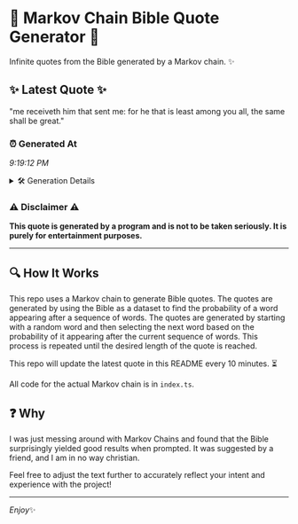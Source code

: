# 📖 Markov Chain Bible Quote Generator 📖

Infinite quotes from the Bible generated by a Markov chain. ✨

## ✨ Latest Quote ✨
"me receiveth him that sent me: for he that is least among you all, the same shall be great."

### ⏰ Generated At
*9:19:12 PM*

<details>
    <summary>🛠️ Generation Details</summary>
    <p>
        <strong>🌱 Seed:</strong> me<br>
        <strong>🔄 Iterations:</strong> 18<br>
        <strong>📜 Context History:</strong><br>[ me ]: receiveth<br>[ me, receiveth ]: him<br>[ me, receiveth, him ]: that<br>[ me, receiveth, him, that ]: sent<br>[ me, receiveth, him, that, sent ]: me:<br>[ me, receiveth, him, that, sent, me: ]: for<br>[ receiveth, him, that, sent, me:, for ]: he<br>[ him, that, sent, me:, for, he ]: that<br>[ that, sent, me:, for, he, that ]: is<br>[ sent, me:, for, he, that, is ]: least<br>[ me:, for, he, that, is, least ]: among<br>[ for, he, that, is, least, among ]: you<br>[ he, that, is, least, among, you ]: all,<br>[ that, is, least, among, you, all, ]: the<br>[ is, least, among, you, all,, the ]: same<br>[ least, among, you, all,, the, same ]: shall<br>[ among, you, all,, the, same, shall ]: be<br>[ you, all,, the, same, shall, be ]: great.<br>
    </p>
</details>

### ⚠️ Disclaimer ⚠️
**This quote is generated by a program and is not to be taken seriously. It is purely for entertainment purposes.**

---

## 🔍 How It Works

This repo uses a Markov chain to generate Bible quotes. The quotes are generated by using the Bible as a dataset to find the probability of a word appearing after a sequence of words. The quotes are generated by starting with a random word and then selecting the next word based on the probability of it appearing after the current sequence of words. This process is repeated until the desired length of the quote is reached.

This repo will update the latest quote in this README every 10 minutes. ⏳

All code for the actual Markov chain is in `index.ts`.

## ❓ Why

I was just messing around with Markov Chains and found that the Bible surprisingly yielded good results when prompted. 
It was suggested by a friend, and I am in no way christian.

Feel free to adjust the text further to accurately reflect your intent and experience with the project!

---

*Enjoy*✨
